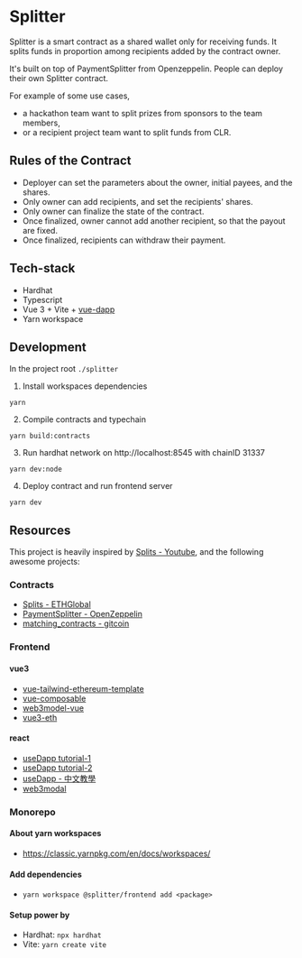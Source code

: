 # Splitter
Splitter is a smart contract as a shared wallet only for receiving funds. It splits funds in proportion among recipients added by the contract owner.

It's built on top of PaymentSplitter from Openzeppelin. People can deploy their own Splitter contract.

For example of some use cases,
- a hackathon team want to split prizes from sponsors to the team members,
- or a recipient project team want to split funds from CLR.

## Rules of the Contract
- Deployer can set the parameters about the owner, initial payees, and the shares.
- Only owner can add recipients, and set the recipients' shares.
- Only owner can finalize the state of the contract. 
- Once finalized, owner cannot add another recipient, so that the payout are fixed.
- Once finalized, recipients can withdraw their payment.

## Tech-stack
- Hardhat
- Typescript
- Vue 3 + Vite + [vue-dapp](https://github.com/chnejohnson/vue-dapp)
- Yarn workspace

## Development
In the project root `./splitter`

1. Install workspaces dependencies
```
yarn
```
2. Compile contracts and typechain
```
yarn build:contracts
```
3. Run hardhat network on http://localhost:8545 with chainID 31337
```
yarn dev:node
```
4. Deploy contract and run frontend server
```
yarn dev
```


## Resources
This project is heavily inspired by [Splits - Youtube](https://www.youtube.com/watch?v=0Uy2u9mTWSI), and the following awesome projects:

### Contracts
- [Splits - ETHGlobal](https://showcase.ethglobal.co/hackmoney2021/splits)
- [PaymentSplitter - OpenZeppelin](https://github.com/OpenZeppelin/openzeppelin-contracts/blob/master/contracts/finance/PaymentSplitter.sol)
- [matching_contracts - gitcoin](https://github.com/gitcoinco/matching_contracts)

### Frontend

#### vue3
- [vue-tailwind-ethereum-template](https://github.com/chnejohnson/vue-tailwind-ethereum-template)
- [vue-composable](https://github.com/pikax/vue-composable/blob/master/packages/vue-composable/src/web/webSocket.ts)
- [web3model-vue](https://github.com/SmallRuralDog/web3modal-vue)
- [vue3-eth](https://github.com/samatechtw/vue3-eth)

#### react
- [useDapp tutorial-1](https://dev.to/jacobedawson/build-a-web3-dapp-in-react-login-with-metamask-4chp)
- [useDapp tutorial-2](https://dev.to/jacobedawson/send-react-web3-dapp-transactions-via-metamask-2b8n)
- [useDapp - 中文教學](https://limaois.me/archives/293)
- [web3modal](https://github.com/Web3Modal/web3modal)


### Monorepo
#### About yarn workspaces
- https://classic.yarnpkg.com/en/docs/workspaces/

#### Add dependencies
- `yarn workspace @splitter/frontend add <package>`

#### Setup power by
- Hardhat: `npx hardhat`
- Vite: `yarn create vite`

